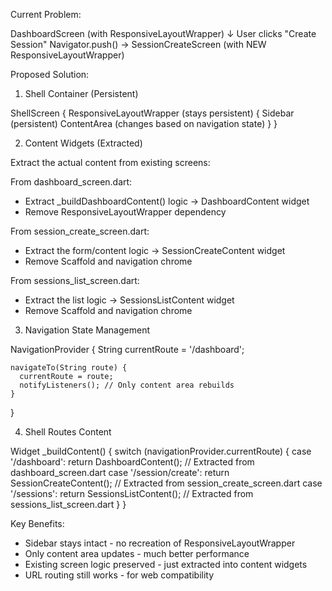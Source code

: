 Current Problem:

  DashboardScreen (with ResponsiveLayoutWrapper)
    ↓ User clicks "Create Session"
  Navigator.push() → SessionCreateScreen (with NEW ResponsiveLayoutWrapper)

  Proposed Solution:

  1. Shell Container (Persistent)

  ShellScreen {
    ResponsiveLayoutWrapper (stays persistent) {
      Sidebar (persistent)
      ContentArea (changes based on navigation state)
    }
  }

  2. Content Widgets (Extracted)

  Extract the actual content from existing screens:

  From dashboard_screen.dart:
  - Extract _buildDashboardContent() logic → DashboardContent widget
  - Remove ResponsiveLayoutWrapper dependency

  From session_create_screen.dart:
  - Extract the form/content logic → SessionCreateContent widget
  - Remove Scaffold and navigation chrome

  From sessions_list_screen.dart:
  - Extract the list logic → SessionsListContent widget
  - Remove Scaffold and navigation chrome

  3. Navigation State Management

  NavigationProvider {
    String currentRoute = '/dashboard';

    navigateTo(String route) {
      currentRoute = route;
      notifyListeners(); // Only content area rebuilds
    }
  }

  4. Shell Routes Content

  Widget _buildContent() {
    switch (navigationProvider.currentRoute) {
      case '/dashboard':
        return DashboardContent(); // Extracted from dashboard_screen.dart
      case '/session/create':
        return SessionCreateContent(); // Extracted from session_create_screen.dart
      case '/sessions':
        return SessionsListContent(); // Extracted from sessions_list_screen.dart
    }
  }

  Key Benefits:

  - Sidebar stays intact - no recreation of ResponsiveLayoutWrapper
  - Only content area updates - much better performance
  - Existing screen logic preserved - just extracted into content widgets
  - URL routing still works - for web compatibility